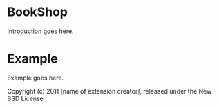 BookShop
========

Introduction goes here.


Example
=======

Example goes here.


Copyright (c) 2011 [name of extension creator], released under the New BSD License
